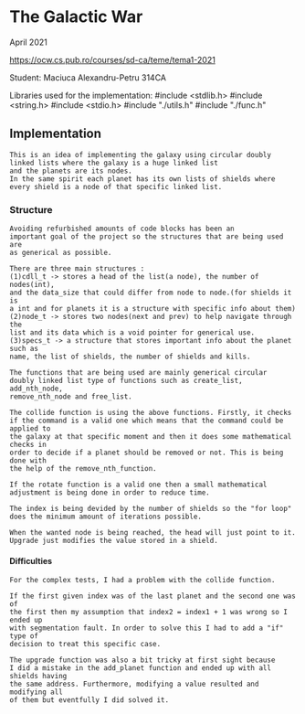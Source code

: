 # The Galactic War

April 2021

<https://ocw.cs.pub.ro/courses/sd-ca/teme/tema1-2021>

Student: Maciuca Alexandru-Petru 314CA

Libraries used for the implementation:
#include <stdlib.h>
#include <string.h>
#include <stdio.h>
#include "./utils.h"
#include "./func.h"


## Implementation

	This is an idea of implementing the galaxy using circular doubly linked lists where the galaxy is a huge linked list
	and the planets are its nodes. 
	In the same spirit each planet has its own lists of shields where every shield is a node of that specific linked list.

### Structure

	Avoiding refurbished amounts of code blocks has been an 
	important goal of the project so the structures that are being used are
	as generical as possible. 
	
	There are three main structures :
	(1)cdll_t -> stores a head of the list(a node), the number of nodes(int),
	and the data_size that could differ from node to node.(for shields it is 
	a int and for planets it is a structure with specific info about them)
	(2)node_t -> stores two nodes(next and prev) to help navigate through the 
	list and its data which is a void pointer for generical use.
	(3)specs_t -> a structure that stores important info about the planet such as
	name, the list of shields, the number of shields and kills.

	The functions that are being used are mainly generical circular
	doubly linked list type of functions such as create_list, add_nth_node,
	remove_nth_node and free_list.
	
	The collide function is using the above functions. Firstly, it checks
	if the command is a valid one which means that the command could be applied to
	the galaxy at that specific moment and then it does some mathematical checks in
	order to decide if a planet should be removed or not. This is being done with
	the help of the remove_nth_function. 
	
	If the rotate function is a valid one then a small mathematical
	adjustment is being done in order to reduce time. 

	The index is being devided by the number of shields so the "for loop" 
	does the minimum amount of iterations possible. 
	
	When the wanted node is being reached, the head will just point to it.
	Upgrade just modifies the value stored in a shield.
	
#### Difficulties
	
	For the complex tests, I had a problem with the collide function.
	
	If the first given index was of the last planet and the second one was of
	the first then my assumption that index2 = index1 + 1 was wrong so I ended up
	with segmentation fault. In order to solve this I had to add a "if" type of 
	decision to treat this specific case.
	
	The upgrade function was also a bit tricky at first sight because
	I did a mistake in the add_planet function and ended up with all shields having
	the same address. Furthermore, modifying a value resulted and modifying all 
	of them but eventfully I did solved it.


